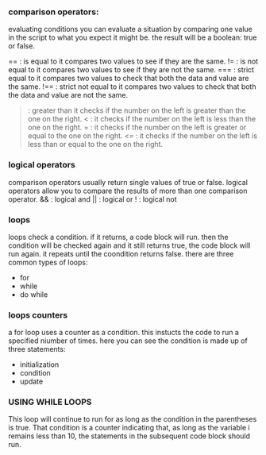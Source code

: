 ### comparison operators:
evaluating conditions
 you can evaluate a situation by comparing one value in the script to what you expect it might be. the result will be a boolean: true or false.

 == : is equal to
 it compares two values to see if they are the same.
 != : is not equal to
 it compares two values to see if they are not the same.
 === : strict equal to
 it compares two values to check that both the data and value are the same.
 !== : strict not equal to
 it compares two values to check  that both the data and value are not the same.
 > : greater than
 it checks if the number on the left is greater than the one on the right.
 < : it checks if the number on the left is less than the one on the right.
 >= : it checks if the number on the left is greater or equal to the one on the right.
 <= : it checks if the number on the left is less than or equal to the one on the right.

 ### logical operators
 comparison operators usually return single values of true or false. logical operators allow you to compare the results of more than one comparison operator.
 && : logical and
 || : logical or
 ! : logical not

 ### loops
 loops check a condition. if it returns, a code block will run. then the condition will be checked again and it still returns true, the code block will run again. it repeats until the coondition returns false. there are three common types of loops:
 - for
 - while 
 - do while

 ### loops counters
 a for loop uses a counter as a condition. this instucts the code to run a specified niumber of times. here you can see the condition is made up of three statements:
 - initialization
 - condition
 - update

 ### USING WHILE LOOPS
 This loop will continue to run
for as long as the condition in
the parentheses is true. That
condition is a counter indicating
that, as long as the variable
i remains less than 10, the
statements in the subsequent
code block should run.